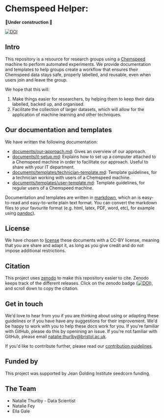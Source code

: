 # Chemspeed Helper: 
**🚧Under construction 🚧**

[![DOI](https://zenodo.org/badge/249396737.svg)](https://zenodo.org/badge/latestdoi/249396737)

## Intro
This repository is a resource for research groups using a [Chemspeed](https://www.chemspeed.com/) machine to perform automated experiments. We provide documentation and templates to help groups create a workflow that ensures their Chemspeed data stays safe, properly labelled, and reusable, even when users join and leave the group. 

We hope that this will:
1. Make things easier for researchers, by helping them to keep their data labelled, backed up, and organised. 
2. Facilitate the collection of larger datasets, which will allow for the application of machine learning and other techniques.

<!-- 
## Our software
In the future we could have software to automate part of the work. 
-->

## Our documentation and templates


We have written the following documentation:
* [documents/our-approach.md](documents/our-approach.md): Gives an overview of our approach.
* [documents/it-setup.md](documents/it-setup.md): Explains how to set up a computer attached to a Chemspeed machine in order to facilitate our approach. Useful to share with your IT department. 
* [documents/templates/technician-template.md](documents/templates/technician-template.md): Template guidelines, for a technician working with users of a Chemspeed machine.
* [documents/templates/user-template.md](documents/templates/user-template.md): Template guidelines, for regular users of a Chemspeed machine.

Documentation and templates are written in [markdown](https://daringfireball.net/projects/markdown), which an is easy-to-read and easy-to-write plain text format. You can convert the markdown files to your favourite format (e.g. html, latex, PDF, word, etc), for example using [pandoc](https://pandoc.org/)). 

## License
We have chosen to [license](LICENSE.md) these documents with a CC-BY license, meaning that you are share and adapt it, as long as you give credit and do not impose additional restrictions. 

## Citation
This project uses [zenodo](https://help.zenodo.org/features/) to make this repository easier to cite. Zenodo keeps track of the different releases. Click on the zenodo badge ([![DOI](https://zenodo.org/badge/249396737.svg)](https://zenodo.org/badge/latestdoi/249396737)), and scroll down to copy the citation.

## Get in touch
We'd love to hear from you if you are thinking about using or adapting these guidelines or if you have have any suggestions for their improvement. We'd be happy to work with you to help these docs work for you. If you're familiar with GitHub, please do this by openining an issue. If you're not familiar with GitHub, please email natalie.thurlby@bristol.ac.uk.

If you'd like to contribute further, please read our [contribution guidelines](CONTRIBUTING.md).

## Funded by
This project was supported by Jean Golding Institute seedcorn funding.

## The Team
<!-- picture here -->
* Natalie Thurlby - Data Scientist
* Natalie Fey
* Ella Gale 

